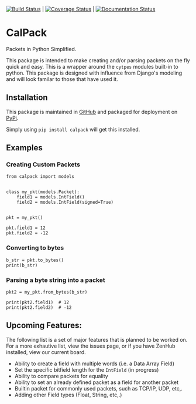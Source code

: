 [![Build Status](https://travis-ci.org/KronoSKoderS/CalPack.svg?branch=prod)](https://travis-ci.org/KronoSKoderS/CalPack) | [![Coverage Status](https://coveralls.io/repos/github/KronoSKoderS/CalPack/badge.svg?branch=dev)](https://coveralls.io/github/KronoSKoderS/CalPack?branch=dev) | [![Documentation Status](https://readthedocs.org/projects/concorde/badge/?version=latest)](http://concorde.readthedocs.io/en/latest/?badge=latest)

# CalPack
Packets in Python Simplified.  

This package is intended to make creating and/or parsing packets on the fly quick and easy.  This is a wrapper around the `cytpes` modules built-in to python. 
This package is designed with influence from Django's modeling and will look familar to those that have used it. 

## Installation

This package is maintained in [GitHub](https://github.com/KronoSKoderS/CalPack) and packaged for deployment on [PyPi](https://pypi.python.org/pypi/calpack).  

Simply using `pip install calpack` will get this installed.  
 
## Examples
### Creating Custom Packets
    
    from calpack import models
    
    
    class my_pkt(models.Packet):
        field1 = models.IntField()
        field2 = models.IntField(signed=True)


    pkt = my_pkt()

    pkt.field1 = 12
    pkt.field2 = -12


### Converting to bytes

    b_str = pkt.to_bytes()
    print(b_str)

### Parsing a byte string into a packet

    pkt2 = my_pkt.from_bytes(b_str)

    print(pkt2.field1)  # 12
    print(pkt2.field2)  # -12



## Upcoming Features:

The following list is a set of major features that is planned to be worked on.  For a more exhautive list, view the issues page, or if you have ZenHub
installed, view our current board. 

- Ability to create a field with multiple words (i.e. a Data Array Field)
- Set the specific bitfield length for the `IntField` (in progress)
- Ability to compare packets for equality
- Ability to set an already defined packet as a field for another packet
- Builtin packet for commonly used packets, such as TCP/IP, UDP, etc,.
- Adding other Field types (Float, String, etc,.)
